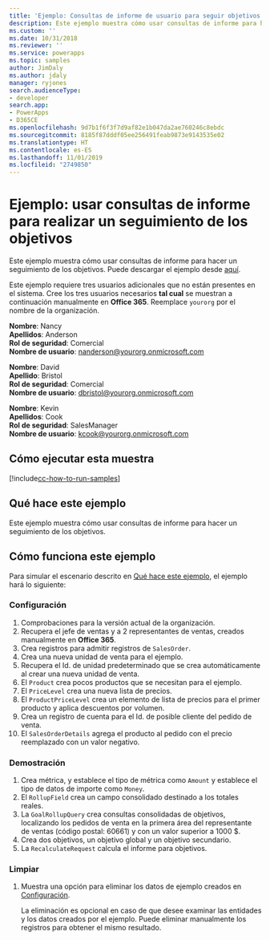 ```yaml
---
title: 'Ejemplo: Consultas de informe de usuario para seguir objetivos (Common Data Service) | Microsoft Docs'
description: Este ejemplo muestra cómo usar consultas de informe para hacer un seguimiento de los objetivos
ms.custom: ''
ms.date: 10/31/2018
ms.reviewer: ''
ms.service: powerapps
ms.topic: samples
author: JimDaly
ms.author: jdaly
manager: ryjones
search.audienceType:
- developer
search.app:
- PowerApps
- D365CE
ms.openlocfilehash: 9d7b1f6f3f7d9af82e1b047da2ae760246c8ebdc
ms.sourcegitcommit: 8185f87dddf05ee256491feab9873e9143535e02
ms.translationtype: HT
ms.contentlocale: es-ES
ms.lasthandoff: 11/01/2019
ms.locfileid: "2749850"
---
```

# <a name="sample-use-rollup-queries-to-track-goals"></a>Ejemplo: usar consultas de informe para realizar un seguimiento de los objetivos

<!-- https://docs.microsoft.com/dynamics365/customer-engagement/developer/sample-use-rollup-queries-track-goals -->

Este ejemplo muestra cómo usar consultas de informe para hacer un seguimiento de los objetivos. Puede descargar el ejemplo desde [aquí](https://github.com/Microsoft/PowerApps-Samples/tree/master/cds/orgsvc/C%23/QueriesTrackGoals).

Este ejemplo requiere tres usuarios adicionales que no están presentes en el sistema. Cree los tres usuarios necesarios **tal cual** se muestran a continuación manualmente en **Office 365**. Reemplace `yourorg` por el nombre de la organización.

**Nombre**: Nancy<br/>
**Apellidos**: Anderson<br/>
**Rol de seguridad**: Comercial<br/>
**Nombre de usuario**: nanderson@yourorg.onmicrosoft.com<br/>

**Nombre**: David<br/>
**Apellido**: Bristol<br/>
**Rol de seguridad**: Comercial<br/>
**Nombre de usuario**: dbristol@yourorg.onmicrosoft.com<br/>

**Nombre**: Kevin<br/>
**Apellidos**: Cook<br/>
**Rol de seguridad**: SalesManager<br/>
**Nombre de usuario**: kcook@yourorg.onmicrosoft.com<br/>

## <a name="how-to-run-this-sample"></a>Cómo ejecutar esta muestra

[!include[cc-how-to-run-samples](../../includes/cc-how-to-run-samples.md)]

## <a name="what-this-sample-does"></a>Qué hace este ejemplo

Este ejemplo muestra cómo usar consultas de informe para hacer un seguimiento de los objetivos.

## <a name="how-this-sample-works"></a>Cómo funciona este ejemplo

Para simular el escenario descrito en [Qué hace este ejemplo](#what-this-sample-does), el ejemplo hará lo siguiente:

### <a name="setup"></a>Configuración

1. Comprobaciones para la versión actual de la organización.
2. Recupera el jefe de ventas y a 2 representantes de ventas, creados manualmente en **Office 365**.
3. Crea registros para admitir registros de `SalesOrder`.
4. Crea una nueva unidad de venta para el ejemplo.
5. Recupera el Id. de unidad predeterminado que se crea automáticamente al crear una nueva unidad de venta.
6. El `Product` crea pocos productos que se necesitan para el ejemplo.
7. El `PriceLevel` crea una nueva lista de precios.
8. El `ProductPriceLevel` crea un elemento de lista de precios para el primer producto y aplica descuentos por volumen.
9. Crea un registro de cuenta para el Id. de posible cliente del pedido de venta. 
10. El `SalesOrderDetails` agrega el producto al pedido con el precio reemplazado con un valor negativo.

### <a name="demonstrate"></a>Demostración

1. Crea métrica, y establece el tipo de métrica como `Amount` y establece el tipo de datos de importe como `Money`.
2. El `RollupField` crea un campo consolidado destinado a los totales reales.
3. La `GoalRollupQuery` crea consultas consolidadas de objetivos, localizando los pedidos de venta en la primera área del representante de ventas (código postal: 60661) y con un valor superior a 1000 $. 
4. Crea dos objetivos, un objetivo global y un objetivo secundario.
5. La `RecalculateRequest` calcula el informe para objetivos. 

### <a name="clean-up"></a>Limpiar

1. Muestra una opción para eliminar los datos de ejemplo creados en [Configuración](#setup).

    La eliminación es opcional en caso de que desee examinar las entidades y los datos creados por el ejemplo. Puede eliminar manualmente los registros para obtener el mismo resultado.
